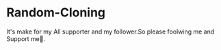 # Random-Cloning
It's make for my All supporter and my follower.So please foolwing me and Support me🥰.
